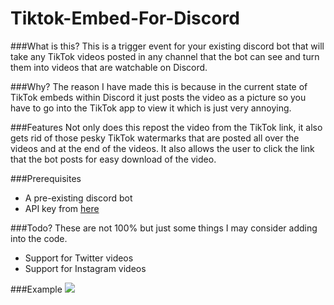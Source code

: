 # Tiktok-Embed-For-Discord

###What is this?
This is a trigger event for your existing discord bot that will take any TikTok videos posted in any channel that the bot can see and turn them into videos that are watchable on Discord.

###Why?
The reason I have made this is because in the current state of TikTok embeds within Discord it just posts the video as a picture so you have to go into the TikTok app to view it which is just very annoying.

###Features
Not only does this repost the video from the TikTok link, it also gets rid of those pesky TikTok watermarks that are posted all over the videos and at the end of the videos. It also allows the user to click the link that the bot posts for easy download of the video.

###Prerequisites

- A pre-existing discord bot
- API key from [here](https://rapidapi.com/yi005/api/tiktok-video-no-watermark2 "Here")


###Todo?
These are not 100% but just some things I may consider adding into the code.
- Support for Twitter videos
- Support for Instagram videos


###Example
![](https://i.imgur.com/cXQ8yLW.gif)